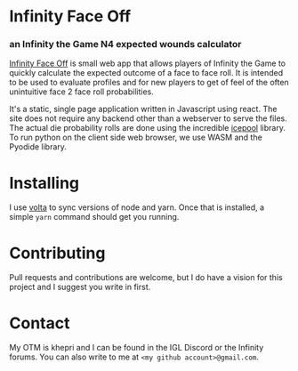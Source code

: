 # Infinity Face Off
### an Infinity the Game N4 expected wounds calculator

[Infinity Face Off](https://khepri.netlify.app) is small web app that allows
players of Infinity the Game to quickly calculate the expected outcome
of a face to face roll. It is intended to be used to evaluate profiles
and for new players to get of feel of the often unintuitive face 2 face
roll probabilities. 

It's a static, single page application written in Javascript using react. 
The site does not require any backend other than a webserver to serve the files.
The actual die probability rolls are done using the incredible 
[icepool](https://github.com/HighDiceRoller/icepool) library. 
To run python on the client side web browser, we use WASM and the Pyodide
library.

# Installing

I use [volta](https://volta.sh/) to sync versions of node and yarn. Once
that is installed, a simple `yarn` command should get you running.

# Contributing

Pull requests and contributions are welcome, but I do have a vision for this
project and I suggest you write in first.


# Contact

My OTM is khepri and I can be found in the IGL Discord or the Infinity forums.
You can also write to me at `<my github account>@gmail.com`.
